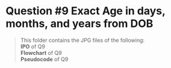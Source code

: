 # Question #9 Exact Age in days, months, and years from DOB

> This folder contains the JPG files of the following:
> <br>**IPO** of Q9
> <br>**Flowchart** of Q9
> <br>**Pseudocode** of Q9
